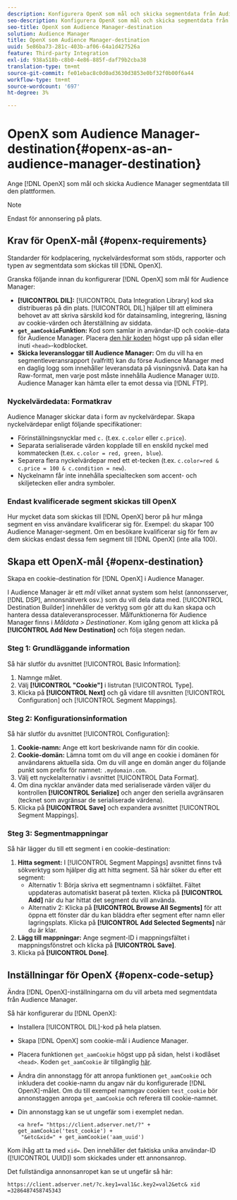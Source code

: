 ```yaml
---
description: Konfigurera OpenX som mål och skicka segmentdata från Audience Manager till den plattformen.
seo-description: Konfigurera OpenX som mål och skicka segmentdata från Audience Manager till den plattformen.
seo-title: OpenX som Audience Manager-destination
solution: Audience Manager
title: OpenX som Audience Manager-destination
uuid: 5e86ba73-281c-403b-af06-64a1d427526a
feature: Third-party Integration
exl-id: 938a518b-c8b0-4e86-885f-daf79b2cba38
translation-type: tm+mt
source-git-commit: fe01ebac8c0d0ad3630d3853e0bf32f0b00f6a44
workflow-type: tm+mt
source-wordcount: '697'
ht-degree: 3%

---
```


# OpenX som Audience Manager-destination{#openx-as-an-audience-manager-destination}

Ange [!DNL OpenX] som mål och skicka Audience Manager segmentdata till den plattformen.

>[!NOTE]
>
>Endast för annonsering på plats.

## Krav för OpenX-mål {#openx-requirements}

Standarder för kodplacering, nyckelvärdesformat som stöds, rapporter och typen av segmentdata som skickas till [!DNL OpenX].

<!-- aam-openx-requirements.xml -->

Granska följande innan du konfigurerar [!DNL OpenX] som mål för Audience Manager:

* **[!UICONTROL DIL]:** [!UICONTROL Data Integration Library] kod ska distribueras på din plats. [!UICONTROL DIL] hjälper till att eliminera behovet av att skriva särskild kod för datainsamling, integrering, läsning av cookie-värden och återställning av siddata.
* **`get_aamCookie`Funktion:** Kod som samlar in användar-ID och cookie-data för Audience Manager. Placera [den här koden](../../features/destinations/get-aam-cookie-code.md) högst upp på sidan eller inuti `<head>`-kodblocket.
* **Skicka leveransloggar till Audience Manager:** Om du vill ha en segmentleveransrapport (valfritt) kan du förse Audience Manager med en daglig logg som innehåller leveransdata på visningsnivå. Data kan ha Raw-format, men varje post måste innehålla Audience Manager `UUID`. Audience Manager kan hämta eller ta emot dessa via [!DNL FTP].

### Nyckelvärdedata: Formatkrav

Audience Manager skickar data i form av nyckelvärdepar. Skapa nyckelvärdepar enligt följande specifikationer:

* Förinställningsnycklar med `c.` (t.ex. `c.color` eller `c.price`).
* Separata serialiserade värden kopplade till en enskild nyckel med kommatecken (t.ex. `c.color = red, green, blue`).
* Separera flera nyckelvärdepar med ett et-tecken (t.ex. `c.color=red & c.price = 100 & c.condition = new`).
* Nyckelnamn får inte innehålla specialtecken som accent- och skiljetecken eller andra symboler.

### Endast kvalificerade segment skickas till OpenX

Hur mycket data som skickas till [!DNL OpenX] beror på hur många segment en viss användare kvalificerar sig för. Exempel: du skapar 100 Audience Manager-segment. Om en besökare kvalificerar sig för fem av dem skickas endast dessa fem segment till [!DNL OpenX] (inte alla 100).

## Skapa ett OpenX-mål {#openx-destination}

Skapa en cookie-destination för [!DNL OpenX] i Audience Manager.

<!-- aam-openx-destination.xml -->

I Audience Manager är ett *mål* vilket annat system som helst (annonsserver, [!DNL DSP], annonsnätverk osv.) som du vill dela data med. [!UICONTROL Destination Builder] innehåller de verktyg som gör att du kan skapa och hantera dessa dataleveransprocesser. Målfunktionerna för Audience Manager finns i *Måldata > Destinationer*. Kom igång genom att klicka på **[!UICONTROL Add New Destination]** och följa stegen nedan.

### Steg 1: Grundläggande information

Så här slutför du avsnittet [!UICONTROL Basic Information]:

1. Namnge målet.
1. Välj **[!UICONTROL "Cookie"]** i listrutan [!UICONTROL Type].
1. Klicka på **[!UICONTROL Next]** och gå vidare till avsnitten [!UICONTROL Configuration] och [!UICONTROL Segment Mappings].

### Steg 2: Konfigurationsinformation

Så här slutför du avsnittet [!UICONTROL Configuration]:

1. **Cookie-namn:** Ange ett kort beskrivande namn för din cookie.
1. **Cookie-domän:** Lämna tomt om du vill ange en cookie i domänen för användarens aktuella sida. Om du vill ange en domän anger du följande punkt som prefix för namnet: `.mydomain.com`.
1. Välj ett nyckelalternativ i avsnittet [!UICONTROL Data Format].
1. Om dina nycklar använder data med serialiserade värden väljer du kontrollen **[!UICONTROL Serialize]** och anger den seriella avgränsaren (tecknet som avgränsar de serialiserade värdena).
1. Klicka på **[!UICONTROL Save]** och expandera avsnittet [!UICONTROL Segment Mappings].

### Steg 3: Segmentmappningar

Så här lägger du till ett segment i en cookie-destination:

1. **Hitta segment:** I  [!UICONTROL Segment Mappings] avsnittet finns två sökverktyg som hjälper dig att hitta segment. Så här söker du efter ett segment:
   * Alternativ 1: Börja skriva ett segmentnamn i sökfältet. Fältet uppdateras automatiskt baserat på texten. Klicka på **[!UICONTROL Add]** när du har hittat det segment du vill använda.
   * Alternativ 2: Klicka på **[!UICONTROL Browse All Segments]** för att öppna ett fönster där du kan bläddra efter segment efter namn eller lagringsplats. Klicka på **[!UICONTROL Add Selected Segments]** när du är klar.
1. **Lägg till mappningar:** Ange segment-ID i mappningsfältet i mappningsfönstret och klicka på  **[!UICONTROL Save]**.
1. Klicka på **[!UICONTROL Done]**.

## Inställningar för OpenX {#openx-code-setup}

Ändra [!DNL OpenX]-inställningarna om du vill arbeta med segmentdata från Audience Manager.

<!-- aam-openx-code.xml -->

Så här konfigurerar du [!DNL OpenX]:

* Installera [!UICONTROL DIL]-kod på hela platsen.
* Skapa [!DNL OpenX] som cookie-mål i Audience Manager.
* Placera funktionen `get_aamCookie` högst upp på sidan, helst i kodlåset `<head>`. Koden `get_aamCookie` är tillgänglig [här](../../features/destinations/get-aam-cookie-code.md).
* Ändra din annonstagg för att anropa funktionen `get_aamCookie` och inkludera det cookie-namn du angav när du konfigurerade [!DNL OpenX]-målet. Om du till exempel namngav cookien `test_cookie` bör annonstaggen anropa `get_aamCookie` och referera till cookie-namnet.
* Din annonstagg kan se ut ungefär som i exemplet nedan.

   ```
   <a href= "https://client.adserver.net/?" + get_aamCookie('test_cookie') +
    "&etc&xid=" + get_aamCookie('aam_uuid')
   ```

Kom ihåg att ta med `xid=`. Den innehåller det faktiska unika användar-ID ([!UICONTROL UUID]) som skickades under ett annonsanrop.

Det fullständiga annonsanropet kan se ut ungefär så här:

```
https://client.adserver.net/?c.key1=val1&c.key2=val2&etc& xid =3286487458745343
```
